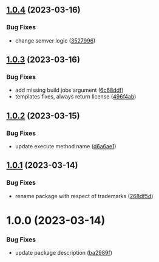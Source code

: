 ## [1.0.4](https://github.com/utkaka/UnityCiWizard/compare/v1.0.3...v1.0.4) (2023-03-16)


### Bug Fixes

* change semver logic ([3527996](https://github.com/utkaka/UnityCiWizard/commit/3527996a107145721983d1d55db81453b79ba46f))

## [1.0.3](https://github.com/utkaka/UnityCiWizard/compare/v1.0.2...v1.0.3) (2023-03-16)


### Bug Fixes

* add missing build jobs argument ([6c68ddf](https://github.com/utkaka/UnityCiWizard/commit/6c68ddf4b86ce7da3a1667bc0b19cc7b1432a6d1))
* templates fixes, always return license ([496f4ab](https://github.com/utkaka/UnityCiWizard/commit/496f4ab51a2ac0b2cddeb06c2b901f989c88e77b))

## [1.0.2](https://github.com/utkaka/UnityCiWizard/compare/v1.0.1...v1.0.2) (2023-03-15)


### Bug Fixes

* update execute method name ([d6a6ae1](https://github.com/utkaka/UnityCiWizard/commit/d6a6ae17b8051dbba871237c26523f6602328921))

## [1.0.1](https://github.com/utkaka/UnityCiWizard/compare/v1.0.0...v1.0.1) (2023-03-14)


### Bug Fixes

* rename package with respect of trademarks ([268df5d](https://github.com/utkaka/UnityCiWizard/commit/268df5d37515af86bf2e2a2ff250f84ae7a9f2a0))

# 1.0.0 (2023-03-14)


### Bug Fixes

* update package description ([ba2989f](https://github.com/utkaka/UnityCiWizard/commit/ba2989fc9549118620f3a307698b7bc0f3982c81))
